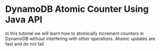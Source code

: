 # DynamoDB Atomic Counter Using Java API

In this tutorial we will learn how to atomically increment counters in DynamoDB without interfering with other operations. Atomic updates are fast and do not fail.